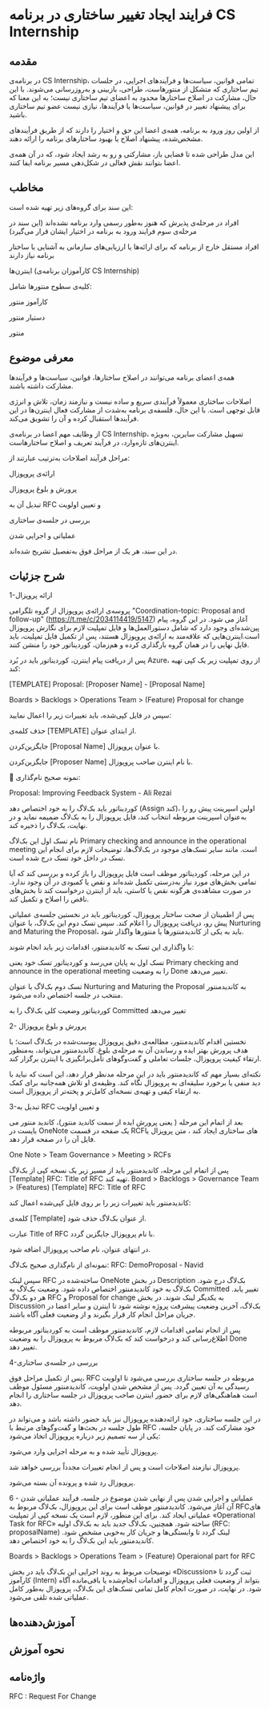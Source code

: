 # فرایند ایجاد تغییر ساختاری در برنامه CS Internship
## مقدمه
در برنامه‌ی CS Internship، تمامی قوانین، سیاست‌ها و فرآیندهای اجرایی، در جلسات تیم ساختاری که متشکل از منتورهاست، طراحی، بازبینی و به‌روزرسانی می‌شوند.
با این حال، مشارکت در اصلاح ساختارها محدود به اعضای تیم ساختاری نیست؛ به این معنا که برای پیشنهاد تغییر در قوانین، سیاست‌ها یا فرآیندها، نیازی نیست عضو تیم ساختاری باشید.

از اولین روز ورود به برنامه، همه‌ی اعضا این حق و اختیار را دارند که از طریق فرآیندهای مشخص‌شده، پیشنهاد اصلاح یا بهبود ساختارهای برنامه را ارائه دهند.

این مدل طراحی شده تا فضایی باز، مشارکتی و رو به رشد ایجاد شود، که در آن همه‌ی اعضا بتوانند نقش فعالی در شکل‌دهی مسیر برنامه ایفا کنند.

## مخاطب
این سند برای گروه‌های زیر تهیه شده است:

افراد در مرحله‌ی پذیرش که هنوز به‌طور رسمی وارد برنامه نشده‌اند
(این سند در مرحله‌ی سوم فرایند ورود به برنامه در اختیار ایشان قرار می‌گیرد)

افراد مستقل خارج از برنامه که برای ارائه‌ها یا ارزیابی‌های سازمانی به آشنایی با ساختار برنامه نیاز دارند

اینترن‌ها (کارآموزان برنامه‌ی CS Internship)

کلیه‌ی سطوح منتورها شامل:

کارآموز منتور

دستیار منتور

منتور

## معرفی موضوع  
همه‌ی اعضای برنامه می‌توانند در اصلاح ساختارها، قوانین، سیاست‌ها و فرآیندها مشارکت داشته باشند.

اصلاحات ساختاری معمولاً فرآیندی سریع و ساده نیست و نیازمند زمان، تلاش و انرژی قابل توجهی است. با این حال، فلسفه‌ی برنامه به‌شدت از مشارکت فعال اینترن‌ها در این فرآیندها استقبال کرده و آن را تشویق می‌کند.

از وظایف مهم اعضا در برنامه‌ی CS Internship، تسهیل مشارکت سایرین، به‌ویژه اینترن‌های تازه‌وارد، در فرآیند تعریف و اصلاح ساختارهاست.

مراحل فرآیند اصلاحات به‌ترتیب عبارتند از:

ارائه‌ی پروپوزال

پرورش و بلوغ پروپوزال

تبدیل آن به RFC و تعیین اولویت

بررسی در جلسه‌ی ساختاری

عملیاتی و اجرایی شدن

در این سند، هر یک از مراحل فوق به‌تفصیل تشریح شده‌اند.
## شرح جزئیات  
1-ارائه پروپزال

پروسه‌ی ارائه‌ی پروپوزال از گروه تلگرامی "Coordination-topic: Proposal and follow-up" (https://t.me/c/2034114419/5147) آغاز می شود. در این گروه، پیام پین‌شده‌ای وجود دارد که شامل دستورالعمل‌ها و فایل تمپلیت لازم برای نگارش پروپوزال است.اینترن‌هایی که علاقه‌مند به ارائه‌ی پروپوزال هستند، پس از تکمیل فایل تمپلیت، باید فایل نهایی را در همان گروه بارگذاری کرده و هم‌زمان، کوردیناتور خود را منشن کنند.


پس از دریافت پیام اینترن، کوردیناتور باید در بُرد Azure، از روی تمپلیت زیر یک کپی تهیه کند:

[TEMPLATE] Proposal: [Proposer Name] - [Proposal Name]

Boards > Backlogs > Operations Team > (Feature) Proposal for change

سپس در فایل کپی‌شده، باید تغییرات زیر را اعمال نمایید:

حذف کلمه‌ی [TEMPLATE] از ابتدای عنوان.

جایگزین‌کردن [Proposal Name] با عنوان پروپوزال.

جایگزین‌کردن [Proposer Name] با نام اینترن صاحب پروپوزال.

📌 نمونه صحیح نام‌گذاری:

Proposal: Improving Feedback System - Ali Rezai

کوردیناتور باید بک‌لاگ را به خود اختصاص دهد (Assign کند)، اولین اسپرینت پیش رو را به‌عنوان اسپرینت مربوطه انتخاب کند، فایل پروپوزال را به بک‌لاگ ضمیمه نماید و در نهایت، بک‌لاگ را ذخیره کند.




نام تسک اول این بک‌لاگ Primary checking and announce in the operational meeting است. مانند سایر تسک‌های موجود در بک‌لاگ‌ها، توضیحات لازم برای انجام این تسک در داخل خود تسک درج شده است.

در این مرحله، کوردیناتور موظف است فایل پروپوزال را باز کرده و بررسی کند که آیا تمامی بخش‌های مورد نیاز به‌درستی تکمیل شده‌اند و نقص یا کمبودی در آن وجود ندارد. در صورت مشاهده‌ی هرگونه نقص یا کاستی، باید از اینترن درخواست کند تا بخش‌های ناقص را اصلاح و تکمیل کند.

پس از اطمینان از صحت ساختار پروپوزال، کوردیناتور باید در نخستین جلسه‌ی عملیاتی پیش‌ رو، دریافت پروپوزال را اعلام کند. سپس تسک دوم این بک‌لاگ، با عنوان Nurturing and Maturing the Proposal، باید به یکی از کاندیدمنتورها یا منتورها واگذار شود.

با واگذاری این تسک به کاندیدمنتور، اقدامات زیر باید انجام شوند:

تسک اول به پایان می‌رسد و کوردیناتور تسک خود یعنی Primary checking and announce in the operational meeting را به وضعیت Done تغییر می‌دهد.

تسک دوم بک‌لاگ با عنوان Nurturing and Maturing the Proposal به کاندیدمنتور منتخب در جلسه اختصاص داده می‌شود.

کوردیناتور وضعیت کلی بک‌لاگ را به Committed تغییر می‌دهد

2- پرورش و بلوغ پروپوزال

نخستین اقدام کاندیدمنتور، مطالعه‌ی دقیق پروپوزال پیوست‌شده در بک‌لاگ است؛ با هدف پرورش بهتر ایده و رساندن آن به مرحله‌ی بلوغ. کاندیدمنتور می‌تواند، به‌منظور ارتقاء کیفیت پروپوزال، جلسات تعاملی و گفت‌وگوهای تأمل‌برانگیزی با اینترن برگزار کند.

نکته‌ای بسیار مهم که کاندیدمنتور باید در این مرحله مدنظر قرار دهد، این است که نباید با دید منفی یا برخورد سلیقه‌ای به پروپوزال نگاه کند. وظیفه‌ی او تلاش همه‌جانبه برای کمک به ارتقاء کیفی و تهیه‌ی نسخه‌ای کامل‌تر و پخته‌تر از پروپوزال است.

3-تبدیل به RFC و تعیین اولویت

بعد از اتمام این مرحله ( یعنی پرورش ایده از سمت کاندید منتور)، کاندید منتور می بایست در OneNote یک صفحه در قسمت RCFهای ساختاری ایجاد کند ، متن پروپزال یا فایل آن را در صفحه قرار دهد.

One Note > Team Governance > Meeting > RCFs

پس از اتمام این مرحله، کاندیدمنتور باید از مسیر زیر یک نسخه کپی از بک‌لاگ [Template] RFC: Title of RFC تهیه کند.
Board > Backlogs > Governance Team > (Features) [Template] RFC: Title of RFC

کاندیدمنتور باید تغییرات زیر را بر روی فایل کپی‌شده اعمال کند:

کلمه‌ی [Template] از عنوان بک‌لاگ حذف شود.

عبارت Title of RFC با نام پروپوزال جایگزین گردد.

در انتهای عنوان، نام صاحب پروپوزال اضافه شود.

نمونه‌ای از نام‌گذاری صحیح بک‌لاگ:
RFC: DemoProposal - Navid

سپس لینک RFC ساخته‌شده در OneNote در بخش Description بک‌لاگ درج شود.
بک‌لاگ به خود کاندیدمنتور اختصاص داده شود.
وضعیت بک‌لاگ به Committed تغییر یابد.
هر دو بک‌لاگ RFC و Proposal for change به یکدیگر لینک شوند.
در بخش Discussion بک‌لاگ، آخرین وضعیت پیشرفت پروژه نوشته شود تا اینترن و سایر اعضا در جریان مراحل انجام کار قرار بگیرند و از وضعیت فعلی آگاه باشند.


پس از انجام تمامی اقدامات لازم، کاندیدمنتور موظف است به کوردیناتور مربوطه اطلاع‌رسانی کند و درخواست کند که بک‌لاگ مربوط به پروپوزال را به وضعیت Done تغییر دهد.

4-بررسی در جلسه‌ی ساختاری

پس از تکمیل مراحل فوق، RFC مربوطه در جلسه ساختاری بررسی می‌شود تا اولویت رسیدگی به آن تعیین گردد.
پس از مشخص شدن اولویت، کاندیدمنتور مسئول موظف است هماهنگی‌های لازم برای حضور اینترن صاحب پروپوزال در جلسه ساختاری را انجام دهد.

در این جلسه ساختاری، خود ارائه‌دهنده پروپوزال نیز باید حضور داشته باشد و می‌تواند در طول جلسه در بحث‌ها و گفت‌وگوهای مرتبط با RFC خود مشارکت کند.
در پایان جلسه، یکی از سه تصمیم زیر درباره پروپوزال اتخاذ می‌شود:

پروپوزال تأیید شده و به مرحله اجرایی وارد می‌شود.

پروپوزال نیازمند اصلاحات است و پس از انجام تغییرات مجدداً بررسی خواهد شد.

پروپوزال رد شده و پرونده آن بسته می‌شود.

6 - عملیاتی و اجرایی شدن 
پس از نهایی شدن موضوع در جلسه، فرآیند عملیاتی شدن آن آغاز می‌شود. کاندیدمنتور موظف است برای این پروپوزال، بک‌لاگ مربوط به RFCهای عملیاتی ایجاد کند.
برای این منظور، لازم است یک نسخه کپی از تمپلیت «Operational Task for RFC» ساخته شود. همچنین، بک‌لاگ جدید باید به بک‌لاگ اولیه (RFC: proposalName) لینک گردد تا وابستگی‌ها و جریان کار به‌خوبی مشخص شود.
کاندیدمنتور باید این بک‌لاگ را به خود اختصاص دهد.

Boards > Backlogs > Operations Team > (Feature) Operaional part for RFC

توضیحات مربوط به روند اجرایی این بک‌لاگ باید در بخش «Discussion» ثبت گردد تا کارآموز (Intern) بتواند از وضعیت فعلی پروپوزال و اقدامات انجام‌شده یا باقی‌مانده آگاه شود.
در نهایت، در صورت انجام کامل تمامی تسک‌های این بک‌لاگ، پروپوزال به‌طور کامل عملیاتی شده تلقی می‌شود.


## آموزش‌دهنده‌ها


## نحوه آموزش


## واژه‌نامه

RFC : Request For Change
